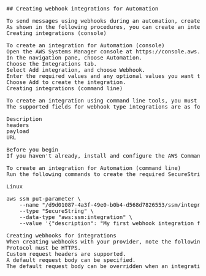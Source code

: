 <pre>
## Creating webhook integrations for Automation

To send messages using webhooks during an automation, create an integration. Integrations can be invoked during an automation by using the aws:invokeWebhook action in your runbook. If you haven't already created a webhook, see Creating webhooks for integrations. To learn more about the aws:invokeWebhook action, see aws:invokeWebhook – Invoke an Automation webhook integration.
As shown in the following procedures, you can create an integration by using either the Systems Manager Automation console or your preferred command line tool.
Creating integrations (console)

To create an integration for Automation (console)
Open the AWS Systems Manager console at https://console.aws.amazon.com/systems-manager/.
In the navigation pane, choose Automation.
Choose the Integrations tab.
Select Add integration, and choose Webhook.
Enter the required values and any optional values you want to include for the integration.
Choose Add to create the integration.
Creating integrations (command line)

To create an integration using command line tools, you must create the required SecureString parameter for an integration. Automation uses a reserved namespace in Parameter Store, a capability of Systems Manager, to store information about your integration. If you create an integration using the AWS Management Console, Automation handles this process for you. Following the namespace, you must specify the type of integration you want to create and then the name of your integration. Currently, Automation supports webhook type integrations.
The supported fields for webhook type integrations are as follows:

Description
headers
payload
URL

Before you begin
If you haven't already, install and configure the AWS Command Line Interface (AWS CLI) or the AWS Tools for PowerShell. For information, see Installing or updating the latest version of the AWS CLI and Installing the AWS Tools for PowerShell.

To create an integration for Automation (command line)
Run the following commands to create the required SecureString parameter for an integration. Replace each example resource placeholder with your own information. The /d9d01087-4a3f-49e0-b0b4-d568d7826553/ssm/integrations/webhook/ namespace is reserved in Parameter Store for integrations. The name of your parameter must use this namespace followed by the name of your integration. For example /d9d01087-4a3f-49e0-b0b4-d568d7826553/ssm/integrations/webhook/myWebhookIntegration.

Linux 

aws ssm put-parameter \
    --name "/d9d01087-4a3f-49e0-b0b4-d568d7826553/ssm/integrations/webhook/myWebhookIntegration" \
    --type "SecureString" \
    --data-type "aws:ssm:integration" \
    --value '{"description": "My first webhook integration for Automation.", "url": "myWebHookURL"}'

Creating webhooks for integrations
When creating webhooks with your provider, note the following:
Protocol must be HTTPS.
Custom request headers are supported.
A default request body can be specified.
The default request body can be overridden when an integration is invoked by using the aws:invokeWebhook action.

</pre>
